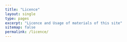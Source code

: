 ```yaml
---
title: "Licence"
layout: single
type: pages
excerpt: "Licence and Usage of materials of this site"
sitemap: false
permalink: /licence/
---
```


 
